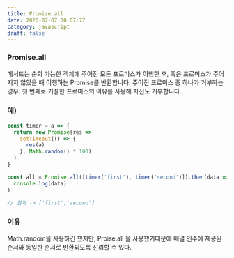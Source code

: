 ```yaml
---
title: Promise.all
date: 2020-07-07 00:07:77
category: javascript
draft: false
---
```


### Promise.all

메서드는 순회 가능한 객체에 주어진 모든 프로미스가 이행한 후, 혹은 프로미스가 주어지지 않았을 때 이행하는 Promise를 반환합니다. 주어진 프로미스 중 하나가 거부하는 경우, 첫 번째로 거절한 프로미스의 이유를 사용해 자신도 거부합니다.

### 예)

```javascript
const timer = a => {
  return new Promise(res =>
    setTimeout(() => {
      res(a)
    }, Math.random() * 100)
  )
}

const all = Promise.all([timer('first'), timer('second')]).then(data =>
  console.log(data)
)

// 결과 -> ['first','second']
```

### 이유

Math.random을 사용하긴 했지만, Proise.all 을 사용했기때문에 배열 인수에 제공된 순서와 동일한 순서로 반환되도록 신뢰할 수 있다.
